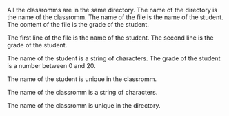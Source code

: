 All the classromms are in the same directory. The name of the directory is the name of the classromm. The name of the file is the name of the student. The content of the file is the grade of the student.

The first line of the file is the name of the student. The second line is the grade of the student.

The name of the student is a string of characters. The grade of the student is a number between 0 and 20.

The name of the student is unique in the classromm.

The name of the classromm is a string of characters.

The name of the classromm is unique in the directory.

